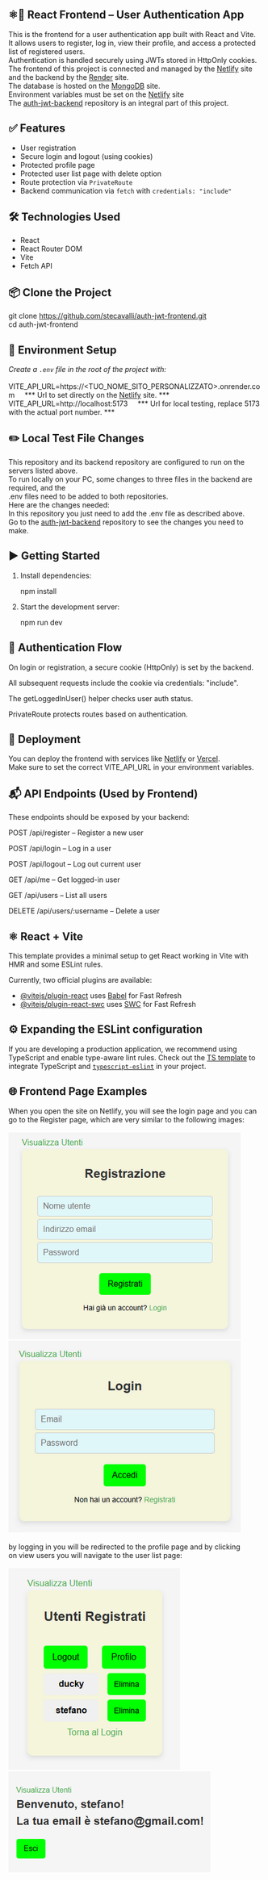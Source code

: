 ## ⚛️🔐 React Frontend – User Authentication App

This is the frontend for a user authentication app built with React and Vite. 
<br>
It allows users to register, log in, view their profile, and access a protected 
<br>
list of registered users. 
<br>
Authentication is handled securely using JWTs stored in HttpOnly cookies.
<br>
The frontend of this project is connected and managed by the [Netlify](https://www.netlify.com/) site
<br>
and the backend by the [Render](https://www.render.com/) site. 
<br>
The database is hosted on the [MongoDB](https://www.mongodb.com/) site. 
<br>
Environment variables must be set on the [Netlify](https://www.netlify.com/) site
<br>
The [auth-jwt-backend](https://github.com/stecavalli/auth-jwt-backend) repository is an integral part of this project.

## ✅ Features

- User registration
- Secure login and logout (using cookies)
- Protected profile page
- Protected user list page with delete option
- Route protection via `PrivateRoute`
- Backend communication via `fetch` with `credentials: "include"`

## 🛠️ Technologies Used

- React
- React Router DOM
- Vite
- Fetch API

## 📦 Clone the Project

git clone https://github.com/stecavalli/auth-jwt-frontend.git
<br>
cd auth-jwt-frontend

## 🔧 Environment Setup

<i>Create a `.env` file in the root of the project with:</i>
<br><br>
VITE_API_URL=https://<TUO_NOME_SITO_PERSONALIZZATO>.onrender.com  &nbsp;&nbsp;&nbsp;&nbsp;*** Url to set directly on the [Netlify](https://www.netlify.com/) site. ***
<br>
VITE_API_URL=http://localhost:5173  &nbsp;&nbsp;&nbsp;&nbsp;*** Url for local testing, replace 5173 with the actual port number. ***

## ✏️ Local Test File Changes
This repository and its backend repository are configured to run on the servers listed above. 
<br>
To run locally on your PC, some changes to three files in the backend are required, and the 
<br>
.env files need to be added to both repositories. 
<br>
Here are the changes needed:
<br>
In this repository you just need to add the .env file as described above.
<br>
Go to the [auth-jwt-backend](https://github.com/stecavalli/auth-jwt-backend) repository to see the changes you need to make.

## ▶️ Getting Started

1. Install dependencies:

   npm install

2. Start the development server:

   npm run dev

## 🔐 Authentication Flow
On login or registration, a secure cookie (HttpOnly) is set by the backend.

All subsequent requests include the cookie via credentials: "include".

The getLoggedInUser() helper checks user auth status.

PrivateRoute protects routes based on authentication.

## 🚀 Deployment
You can deploy the frontend with services like [Netlify](https://www.netlify.com/) or [Vercel](https://vercel.com). 
<br>
Make sure to set the correct VITE_API_URL in your environment variables.

## 📬 API Endpoints (Used by Frontend)
These endpoints should be exposed by your backend:

POST /api/register – Register a new user

POST /api/login – Log in a user

POST /api/logout – Log out current user

GET /api/me – Get logged-in user

GET /api/users – List all users

DELETE /api/users/:username – Delete a user

## ⚛️ React + Vite

This template provides a minimal setup to get React working in Vite with HMR and some ESLint rules.

Currently, two official plugins are available:

- [@vitejs/plugin-react](https://github.com/vitejs/vite-plugin-react/blob/main/packages/plugin-react/README.md) uses [Babel](https://babeljs.io/) for Fast Refresh
- [@vitejs/plugin-react-swc](https://github.com/vitejs/vite-plugin-react-swc) uses [SWC](https://swc.rs/) for Fast Refresh

## ⚙️ Expanding the ESLint configuration

If you are developing a production application, we recommend using TypeScript and enable type-aware lint rules. 
Check out the [TS template](https://github.com/vitejs/vite/tree/main/packages/create-vite/template-react-ts) 
to integrate TypeScript and [`typescript-eslint`](https://typescript-eslint.io) in your project.

## 🌐 Frontend Page Examples

When you open the site on Netlify, you will see the login page and you can
<br>
go to the Register page, which are very similar to the following images:
<br><br>
![Frontend Register](src/images/registrazione.png)
![Frontend Login](src/images/login.png)
<br><br>
by logging in you will be redirected to the profile page and by clicking 
<br>
on view users you will navigate to the user list page:
<br><br>
![Frontend Users List](src/images/listautenti.png)
![Frontend Profile](src/images/profilo.png)
